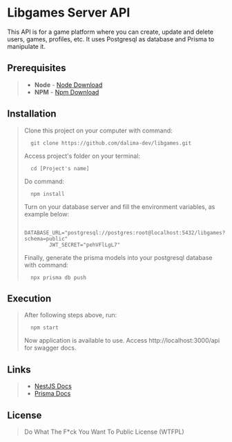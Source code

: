 # Libgames Server API

This API is for a game platform where you can create, update and delete users, games, profiles, etc. It uses Postgresql as database and Prisma to manipulate it.

## Prerequisites

> - **Node** - [Node Download](https://nodejs.org/pt-br/download/)
> - **NPM** - [Npm Download](https://www.npmjs.com/package/download)

## Installation

> Clone this project on your computer with command:
>
> ```
> 	git clone https://github.com/dalima-dev/libgames.git
> ```
>
> Access project's folder on your terminal:
>
> ```
> 	cd [Project's name]
> ```
>
> Do command:
>
> ```
> 	npm install
> ```
>
> Turn on your database server and fill the environment variables, as example below:
>
> ```
> 	DATABASE_URL="postgresql://postgres:root@localhost:5432/libgames?schema=public"
>         JWT_SECRET="pehVFlLgL7"
> ```
>
> Finally, generate the prisma models into your postgresql database with command:
>
> ```
>   npx prisma db push
> ```

## Execution

> After following steps above, run:
>
> ```
> 	npm start
> ```
>
> Now application is available to use. Access http://localhost:3000/api for swagger docs.

## Links

> - [NestJS Docs](https://docs.nestjs.com/)
> - [Prisma Docs](https://www.prisma.io/docs/)

## License

> Do What The F\*ck You Want To Public License (WTFPL)
